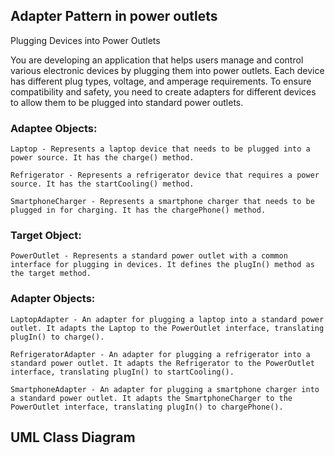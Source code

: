 ## Adapter Pattern in power outlets

Plugging Devices into Power Outlets

You are developing an application that helps users manage and control various electronic devices by plugging them into power outlets. Each device has different plug types, voltage, and amperage requirements. To ensure compatibility and safety, you need to create adapters for different devices to allow them to be plugged into standard power outlets.

### Adaptee Objects:

    Laptop - Represents a laptop device that needs to be plugged into a power source. It has the charge() method.

    Refrigerator - Represents a refrigerator device that requires a power source. It has the startCooling() method.

    SmartphoneCharger - Represents a smartphone charger that needs to be plugged in for charging. It has the chargePhone() method.

### Target Object:

    PowerOutlet - Represents a standard power outlet with a common interface for plugging in devices. It defines the plugIn() method as the target method.

### Adapter Objects:

    LaptopAdapter - An adapter for plugging a laptop into a standard power outlet. It adapts the Laptop to the PowerOutlet interface, translating plugIn() to charge().

    RefrigeratorAdapter - An adapter for plugging a refrigerator into a standard power outlet. It adapts the Refrigerator to the PowerOutlet interface, translating plugIn() to startCooling().

    SmartphoneAdapter - An adapter for plugging a smartphone charger into a standard power outlet. It adapts the SmartphoneCharger to the PowerOutlet interface, translating plugIn() to chargePhone().

## UML Class Diagram


